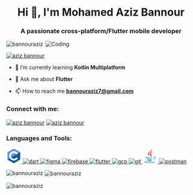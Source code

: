 <h1 align="center">Hi 👋, I'm Mohamed Aziz Bannour</h1>
<h3 align="center">A passionate cross-platform/Flutter mobile developer</h3>
<img align="right" alt="Coding" width="400" src="https://camo.githubusercontent.com/10b2d4e80487e1d9cd086ce8619e15740a1bd22c6462f6be13df93ee684deb7b/68747470733a2f2f616e616c7974696373696e6469616d61672e636f6d2f77702d636f6e74656e742f75706c6f6164732f323031382f31322f646576656c6f7065722d6472696262626c652e676966">
<p align="left"> <img src="https://komarev.com/ghpvc/?username=bannouraziz&label=Profile%20views&color=0e75b6&style=flat" alt="bannouraziz" /> </p>

<p align="left"> <a href="https://twitter.com/aziz bannour" target="blank"><img src="https://img.shields.io/twitter/follow/aziz bannour?logo=twitter&style=for-the-badge" alt="aziz bannour" /></a> </p>

- 🌱 I’m currently learning **Kotlin Multiplatform**

- 💬 Ask me about **Flutter**

- 📫 How to reach me **bannouraziz7@gmail.com**

<h3 align="left">Connect with me:</h3>
<p align="left">
<a href="https://twitter.com/@AzizBannour6" target="blank"><img align="center" src="https://raw.githubusercontent.com/rahuldkjain/github-profile-readme-generator/master/src/images/icons/Social/twitter.svg" alt="aziz bannour" height="30" width="40" /></a>
<a href="https://linkedin.com/in/med-aziz-bannour" target="blank"><img align="center" src="https://raw.githubusercontent.com/rahuldkjain/github-profile-readme-generator/master/src/images/icons/Social/linked-in-alt.svg" alt="aziz bannour" height="30" width="40" /></a>
</p>

<h3 align="left">Languages and Tools:</h3>
<p align="left"> <a href="https://www.cprogramming.com/" target="_blank" rel="noreferrer"> <img src="https://raw.githubusercontent.com/devicons/devicon/master/icons/c/c-original.svg" alt="c" width="40" height="40"/> </a> <a href="https://dart.dev" target="_blank" rel="noreferrer"> <img src="https://www.vectorlogo.zone/logos/dartlang/dartlang-icon.svg" alt="dart" width="40" height="40"/> </a> <a href="https://www.figma.com/" target="_blank" rel="noreferrer"> <img src="https://www.vectorlogo.zone/logos/figma/figma-icon.svg" alt="figma" width="40" height="40"/> </a> <a href="https://firebase.google.com/" target="_blank" rel="noreferrer"> <img src="https://www.vectorlogo.zone/logos/firebase/firebase-icon.svg" alt="firebase" width="40" height="40"/> </a> <a href="https://flutter.dev" target="_blank" rel="noreferrer"> <img src="https://www.vectorlogo.zone/logos/flutterio/flutterio-icon.svg" alt="flutter" width="40" height="40"/> </a> <a href="https://cloud.google.com" target="_blank" rel="noreferrer"> <img src="https://www.vectorlogo.zone/logos/google_cloud/google_cloud-icon.svg" alt="gcp" width="40" height="40"/> </a> <a href="https://git-scm.com/" target="_blank" rel="noreferrer"> <img src="https://www.vectorlogo.zone/logos/git-scm/git-scm-icon.svg" alt="git" width="40" height="40"/> </a> <a href="https://www.java.com" target="_blank" rel="noreferrer"> <img src="https://raw.githubusercontent.com/devicons/devicon/master/icons/java/java-original.svg" alt="java" width="40" height="40"/> </a> <a href="https://postman.com" target="_blank" rel="noreferrer"> <img src="https://www.vectorlogo.zone/logos/getpostman/getpostman-icon.svg" alt="postman" width="40" height="40"/> </a> </p>

<p><img align="left" src="https://github-readme-stats.vercel.app/api/top-langs?username=bannouraziz&show_icons=true&locale=en&layout=compact" alt="bannouraziz" /></p>

<p>&nbsp;<img align="center" src="https://github-readme-stats.vercel.app/api?username=bannouraziz&show_icons=true&locale=en" alt="bannouraziz" /></p>

<p><img align="center" src="https://github-readme-streak-stats.herokuapp.com/?user=bannouraziz&" alt="bannouraziz" /></p>

